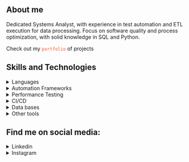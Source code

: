 ## About me
Dedicated Systems Analyst, with experience in test automation and ETL execution for data processing. Focus on software quality and process optimization, with solid knowledge in SQL and Python.

Check out my <a href="https://edurodriguestech.vercel.app/" target="_blank" rel="noopener noreferrer" style="text-decoration: none; color: #ff5733;">`portfolio`</a> of projects

## Skills and Technologies

<details>
  <summary>
    <a>Languages</a>
  </summary>

  <a name="language"></a>
  
  - Python
</details>

<details>
  <summary>
    <a>Automation Frameworks</a>
  </summary>

  <a name="framework"></a>
  
  - Robot Framework
  - Cypress
  - Appium
  - Codecept
  - Playwright
</details>

<details>
  <summary>
    <a>Performance Testing</a>
  </summary>

  <a name="performance"></a>
  
  - JMeter
  - K6
</details>

<details>
  <summary>
    <a>CI/CD</a>
  </summary>

  <a name="cicd"></a>
  
  - Git
  - GitHub Action
  - Azure DevOps
  - GitLab
</details>

<details>
  <summary>
    <a>Data bases</a>
  </summary>

  <a name="database"></a>
  
  - NoSQL: MongoDB
  - SQL: SQL Server, MySQL and PostgreSQL
</details>

<details>
  <summary>
    <a>Other tools</a>
  </summary>

  <a name="tools"></a>
  
  - Postman
  - Pentaho
  - Azure Data Studio
</details>

## Find me on social media:

<details>
  <summary>
    <a>Linkedin</a>
  </summary>

  <a name="linkedin"></a>
  
  - [Meu Linkedin](https://www.linkedin.com/in/eduardostr-db/)
</details>

<details>
  <summary>
    <a>Instagram</a>
  </summary>

  <a name="instagram"></a>
  
  - [Meu Instagram](https://www.instagram.com/iameduardolife/)
</details>
